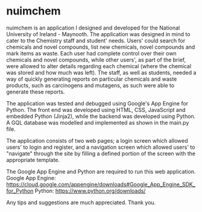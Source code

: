 # nuimchem

nuimchem is an application I designed and developed for the National University of Ireland - Maynooth. The application was designed in mind to cater to the Chemistry staff and student' needs. Users' could search for chemicals and novel compounds, list new chemicals, novel compounds and mark items as waste. Each user had complete control over their own chemicals and novel compounds, while other users', as part of the brief, were allowed to alter details regarding each chemical (where the chemical was stored and how much was left). The staff, as well as students, needed a way of quickly generating reports on particular chemicals and waste products, such as carcinogens and mutagens, as such were able to generate these reports.

The application was tested and debugged using Google's App Engine for Python. The front end was developed using HTML, CSS, JavaScript and embedded Python (Jinja2), while the backend was developed using Python. A GQL database was modelled and implemented as shown in the main.py file.

The application consists of two web pages; a login screen which allowed users' to login and register, and a navigation screen which allowed users' to "navigate" through the site by filling a defined portion of the screen with the appropriate template.

The Google App Engine and Python are required to run this web application.
Google App Engine: https://cloud.google.com/appengine/downloads#Google_App_Engine_SDK_for_Python
Python: https://www.python.org/downloads/

Any tips and suggestions are much appreciated. Thank you.
